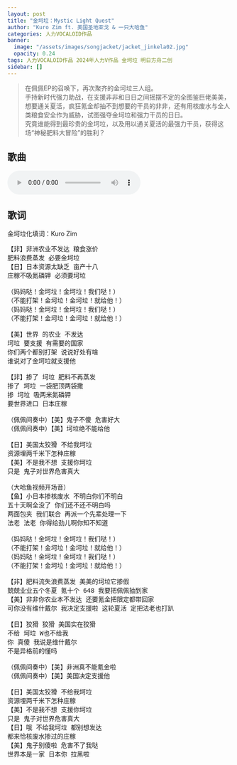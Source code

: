 ```yaml
---
layout: post
title: "金坷垃：Mystic Light Quest"
author: "Kuro Zim ft. 美国圣地亚戈 & 一只大哈鱼"
categories: 人力VOCALOID作品
banner: 
  image: "/assets/images/songjacket/jacket_jinkela02.jpg"
  opacity: 0.24
tags: 人力VOCALOID作品 2024年人力V作品 金坷垃 明日方舟二创
sidebar: []
---
```


> 在佩佩EP的召唤下，再次聚齐的金坷垃三人组。<br>手持新时代强力助战，在支援非非和日日之间摇摆不定的全图鉴巨佬美美，想要通关夏活，疯狂氪金却抽不到想要的干员的非非，还有用核废水与全人类粮食安全作为威胁，试图强夺金坷垃和强力干员的日日。<br>究竟谁能得到最珍贵的金坷垃，以及用以通关夏活的最强力干员，获得这场“神秘肥料大冒险”的胜利？

## 歌曲

<audio controls><source src="/assets/audio/jinkela02.mp3" type="audio/mp3"></audio>

## 歌词

金坷垃化填词：Kuro Zim

<pre>
【非】非洲农业不发达 粮食涨价
肥料浪费蒸发 必要金坷垃
【日】日本资源太缺乏 亩产十八
庄稼不吸氮磷钾 必须要坷垃

（妈妈哒！金坷垃！金坷垃！我们哒！）
（不能打架！金坷垃！金坷垃！就给他！）
（妈妈哒！金坷垃！金坷垃！我们哒！）
（不能打架！金坷垃！金坷垃！就给他！）

【美】世界 的农业 不发达
坷垃 要支援 有需要的国家
你们两个都别打架 说说好处有啥
谁说对了金坷垃就支援他

【非】掺了 坷垃 肥料不再蒸发
掺了 坷垃 一袋肥顶两袋撒
掺 坷垃 吸两米氮磷钾
要世界进口 日本庄稼

（佩佩间奏中）【美】鬼子不傻 危害好大
（佩佩间奏中）【美】坷垃绝不能给他

【日】美国太狡猾 不给我坷垃
资源埋两千米下怎种庄稼
【美】不是我不想 支援你坷垃
只是 鬼子对世界危害真大

（大哈鱼视频开场音）
【鱼】小日本掺核废水 不明白你们不明白
五十天啊全没了 你们还不还不明白吗
两面包夹 我们联合 再派一个先辈处理一下
法老 法老 你得给劲儿啊你知不知道

（妈妈哒！金坷垃！金坷垃！我们哒！）
（不能打架！金坷垃！金坷垃！就给他！）
（妈妈哒！金坷垃！金坷垃！我们哒！）
（不能打架！金坷垃！金坷垃！就给他！）

【非】肥料流失浪费蒸发 美美的坷垃它掺假
兢兢业业五个冬夏 氪十个 648 我要把佩佩抽到家
【美】非非你农业本不发达 还要氪金把限定都带回家
可你没有维什戴尔 我决定支援啦 这轮夏活 定把法老也打趴

【日】狡猾 狡猾 美国实在狡猾
不给 坷垃 W也不给我
你 真傻 我说是维什戴尔
不是异格前的懂吗

（佩佩间奏中）【美】非洲真不能氪金啦
（佩佩间奏中）【美】美国决定支援他

【日】美国太狡猾 不给我坷垃
资源埋两千米下怎种庄稼
【美】不是我不想 支援你坷垃
只是 鬼子对世界危害真大
【日】哦 不给我坷垃 都别想发达
都来恰核废水掺过的庄稼
【美】鬼子别傻啦 危害不了我哒
世界本是一家 日本你 拉黑啦

</pre>
